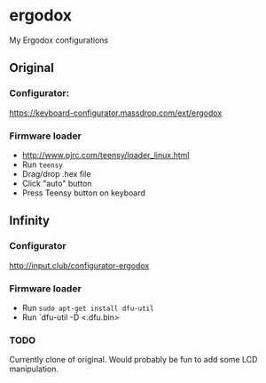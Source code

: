 # ergodox
My Ergodox configurations

## Original
### Configurator:
https://keyboard-configurator.massdrop.com/ext/ergodox
### Firmware loader
* http://www.pjrc.com/teensy/loader_linux.html
* Run `teensy`
* Drag/drop .hex file
* Click "auto" button
* Press Teensy button on keyboard

## Infinity
### Configurator
http://input.club/configurator-ergodox
### Firmware loader
* Run `sudo apt-get install dfu-util`
* Run `dfu-util -D <.dfu.bin>
### TODO
Currently clone of original. Would probably be fun to add some LCD manipulation.
